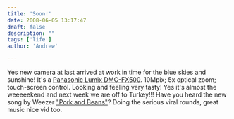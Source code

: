```yaml
---
title: 'Soon!'
date: 2008-06-05 13:17:47
draft: false
description: ""
tags: ['life']
author: 'Andrew'

---
```


Yes new camera at last arrived at work in time for the blue skies and sunshine! It's a [Panasonic Lumix DMC-FX500](http://www.dpreview.com/news/0803/08031802panasonicfx500.asp). 10Mpix; 5x optical zoom; touch-screen control. Looking and feeling very tasty! Yes it's almost the weeeeekend and next week we are off to Turkey!!! Have you heard the new song by Weezer ["Pork and Beans"](http://www.youtube.com/watch?v=muP9eH2p2PI "vid from youtube")? Doing the serious viral rounds, great music nice vid too.
